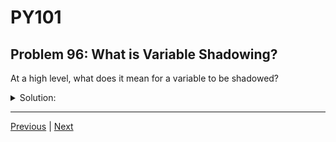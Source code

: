 # PY101
## Problem 96: What is Variable Shadowing?

At a high level, what does it mean for a variable to be shadowed?

<details>
<summary>Solution:</summary>

When two variables with the same name are both accessible in a scope, the variable in the inner scope shadows the one in the outer scope.

Variable shadowing occurs when a variable in an inner scope has the same name as a variable in an outer scope, effectively hiding the outer variable from the inner scope.

Examples:
```python
x = 10  # Outer scope

def my_function():
    x = 20  # Inner scope - shadows the outer x
    print(x)  # Prints 20, not 10

my_function()
print(x)  # Prints 10 - outer x is unchanged
```

```python
name = "Global"

def greet(name):  # Parameter shadows global variable
    print(f"Hello, {name}!")

greet("Local")  # Hello, Local!
print(name)     # Global
```

</details>

---

[Previous](95.md) | [Next](97.md)

